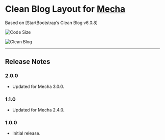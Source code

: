 Clean Blog Layout for [Mecha](https://github.com/mecha-cms/mecha)
=================================================================

Based on [StartBootstrap&rsquo;s Clean Blog v6.0.8]

![Code Size](https://img.shields.io/github/languages/code-size/mecha-cms/y.clean-blog?color=%23444&style=for-the-badge)

![Clean Blog](https://user-images.githubusercontent.com/1669261/72221035-5faa2800-3589-11ea-9598-64142433c693.png)

---

Release Notes
-------------

### 2.0.0

 - Updated for Mecha 3.0.0.

### 1.1.0

 - Updated for Mecha 2.4.0.

### 1.0.0

 - Initial release.